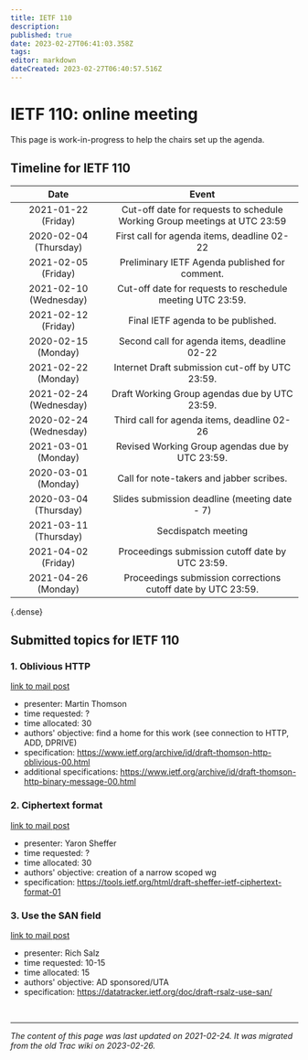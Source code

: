 ```yaml
---
title: IETF 110
description: 
published: true
date: 2023-02-27T06:41:03.358Z
tags: 
editor: markdown
dateCreated: 2023-02-27T06:40:57.516Z
---
```


# IETF 110: online meeting

This page is work-in-progress to help the chairs set up the agenda.
## Timeline for IETF 110 

|           Date            |                                    Event                                     |
|:-------------------------:|:----------------------------------------------------------------------------:|
|  2021-01-22 (Friday)      |  Cut-off date for requests to schedule Working Group meetings at UTC 23:59   |
|  2020-02-04 (Thursday)    |  First call for agenda items, deadline 02-22                                 |
|  2021-02-05 (Friday)      |  Preliminary IETF Agenda published for comment.                              |
|  2021-02-10 (Wednesday)   |  Cut-off date for requests to reschedule meeting UTC 23:59.                  |
|  2021-02-12 (Friday)      |  Final IETF agenda to be published.                                          |
|  2020-02-15 (Monday)      |  Second call for agenda items, deadline 02-22                                |
|  2021-02-22 (Monday)      |  Internet Draft submission cut-off by UTC 23:59.                             |
|  2021-02-24 (Wednesday)   |  Draft Working Group agendas due by UTC 23:59.                               |
|  2020-02-24 (Wednesday)   |  Third call for agenda items, deadline 02-26                                 |
|  2021-03-01 (Monday)      |  Revised Working Group agendas due by UTC 23:59.                             |
|  2020-03-01 (Monday)      | Call for note-takers and jabber scribes.                                     |
|  2020-03-04 (Thursday)    |  Slides submission deadline (meeting date - 7)                               |
|  2021-03-11 (Thursday)    |  Secdispatch meeting                                                         |
|  2021-04-02 (Friday)      |  Proceedings submission cutoff date by UTC 23:59.                            |
|  2021-04-26 (Monday)      |  Proceedings submission corrections cutoff date by UTC 23:59.                |
{.dense}

## Submitted topics for IETF 110
### 1. Oblivious HTTP

[link to mail post](https://mailarchive.ietf.org/arch/msg/secdispatch/VmFQCZGKlukgfnmgPh8ufQt_5Fo/)

  -  presenter: Martin Thomson
  -  time requested: ?
  -  time allocated: 30
  -  authors' objective: find a home for this work (see connection to HTTP, ADD, DPRIVE)
  -  specification: https://www.ietf.org/archive/id/draft-thomson-http-oblivious-00.html
  -  additional specifications: https://www.ietf.org/archive/id/draft-thomson-http-binary-message-00.html 

### 2. Ciphertext format

[link to mail post](https://mailarchive.ietf.org/arch/msg/secdispatch/0P9SxOOBdKz0cPYqNi8h0H7h-3s/)

  -  presenter: Yaron Sheffer
  -  time requested: ?
  -  time allocated: 30
  -  authors' objective: creation of a narrow scoped wg
  -  specification: https://tools.ietf.org/html/draft-sheffer-ietf-ciphertext-format-01 

### 3. Use the SAN field

[link to mail post](https://mailarchive.ietf.org/arch/msg/secdispatch/TAk5H3u_5C_JehUB7EKAnfegxj0/)

 -   presenter: Rich Salz
 -   time requested: 10-15
 -   time allocated: 15
 -   authors' objective: AD sponsored/UTA
 -   specification: https://datatracker.ietf.org/doc/draft-rsalz-use-san/ 
 
 
 &nbsp;
&nbsp;
&nbsp;

---

*The content of this page was last updated on 2021-02-24. It was migrated from the old Trac wiki on 2023-02-26.*